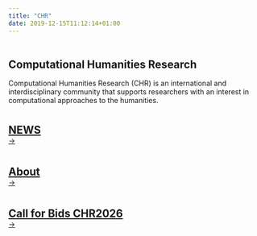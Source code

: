 ```yaml
---
title: "CHR"
date: 2019-12-15T11:12:14+01:00
---
```

<style>
  h1, h2 {
    margin-top: 1em; 
    margin-bottom: 0rem;
  }

  /* Card row layout */
  .card-row {
    display: flex;
    flex-wrap: wrap;
    gap: 0.5rem; /* Small consistent gap */
    justify-content: center; /* Align cards to the left */
    align-items: stretch; /* Make sure all cards are the same height */
  }

  .card-col {
    display: flex;
    flex-grow:1;
    margin-bottom: 1rem; /* vertical margin between cards */
    max-width: 350px;
    width: 100%;
  }

  .card {
    display: flex;
    flex-direction: column;
    flex-grow: 1;
    
    border: 2px solid #ccc;
    border-radius: 8px;
    box-shadow: 0 2px 8px rgba(0, 0, 0, 0.1);
    transition: transform 0.3s ease; /* Adding a smooth hover effect */
  }

  .card.image img{
    width: 80% !important;

  }

  @media (hover: hover) {
    .card:hover {
      transform: translateY(-5px); /* Hover lift effect */
    }
  }

  .card-title {
    font-size: 20px !important; /* make size a bit bigger (override) */
    padding: 4px;
  }

  /* hide read more by default (on bigger screens) */
  .read-more {
  display: none;
  }

  /* show mobile read more since hover does not work */
  @media (hover: none) {
    .read-more {
      display: inline-block;
      margin-top: auto;
      align-self: flex-start;
      padding: 0.5rem 1rem;
      border: 1px solid;
      border-radius: 24px;
      text-decoration: none !important;
    }
  }

/* define banner for about page */
.banner-grid {
    display: grid;
    grid-template-columns: repeat(auto-fit, minmax(250px, 1fr));
    gap: 20px;
    padding: 0px;
}


</style>

<h2 class="center"><b><span style="text-align:center";></br> Computational Humanities Research</span></b></h2>

<div class="space" style="padding-top:0.5%;"></div>

Computational Humanities Research (CHR) is an international and
interdisciplinary community that supports researchers with an interest in computational
approaches to the humanities. 

<div class="space" style="padding-top:0.5%;"></div>

<div class="banner-grid">
    <a href="/news" class="banner" aria-label="View News">
        <h2>NEWS</h2>
        <div class="banner-footer">
            <div class="arrow" aria-hidden="true">→</div>
        </div>
    </a>
    <a href="/about" class="banner" aria-label="View About">
        <h2>About</h2>
        <div class="banner-footer">
            <div class="arrow" aria-hidden="true">→</div>
        </div>
    </a>
    <a href="/hosting" class="banner" aria-label="View Call for Bids">
        <h2>Call for Bids CHR2026</h2>
        <div class="banner-footer">
            <div class="arrow" aria-hidden="true">→</div>
        </div>
    </a>
</div>

